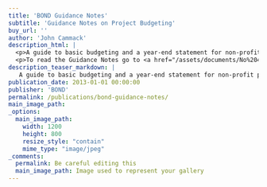 ```yaml
---
title: 'BOND Guidance Notes'
subtitle: 'Guidance Notes on Project Budgeting'
buy_url: ''
author: 'John Cammack'
description_html: |
  <p>A guide to basic budgeting and a year-end statement for non-profit projects and programmes. Written in clear English, with any technical terms clarified. Includes 'top tips' for both budgeting and analysing the income and expenditure account. Download a copy from the BOND web site, or request a paper copy from: British NGOs for Development (BOND), Regent's Wharf, 8 All Saints Street, LONDON N1 9RL, United Kingdom.</p>
  <p>To read the Guidance Notes go to <a href="/assets/documents/No%204.1%20Project%20Budgeting%20and%20Accounting.pdf" target="_blank">Guidance Notes Project Budgeting and Accounting</a></p>
description_teaser_markdown: | 
   A guide to basic budgeting and a year-end statement for non-profit projects and programmes.
publication_date: 2013-01-01 00:00:00
publisher: 'BOND'
permalink: /publications/bond-guidance-notes/
main_image_path: 
_options:
  main_image_path:
    width: 1200
    height: 800
    resize_style: "contain"
    mime_type: "image/jpeg"
_comments:
  permalink: Be careful editing this
  main_image_path: Image used to represent your gallery
---
```


